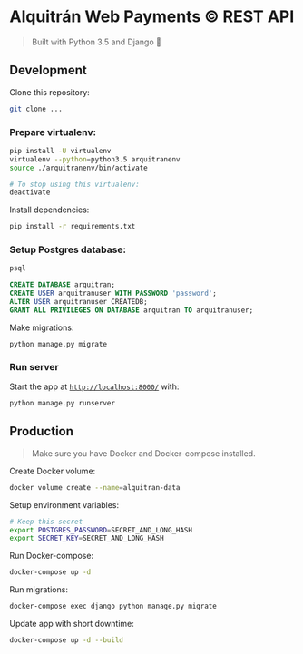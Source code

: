 # Alquitrán Web Payments © REST API

> Built with Python 3.5 and Django :snake:

## Development

Clone this repository:

```sh
git clone ...
```

### Prepare virtualenv:

```sh
pip install -U virtualenv
virtualenv --python=python3.5 arquitranenv
source ./arquitranenv/bin/activate

# To stop using this virtualenv:
deactivate
```

Install dependencies:

```sh
pip install -r requirements.txt
```

### Setup Postgres database:

```sh
psql
```
```sql
CREATE DATABASE arquitran;
CREATE USER arquitranuser WITH PASSWORD 'password';
ALTER USER arquitranuser CREATEDB;
GRANT ALL PRIVILEGES ON DATABASE arquitran TO arquitranuser;
```

Make migrations:

```
python manage.py migrate
```

### Run server

Start the app at [`http://localhost:8000/`](http://localhost:8000/) with:

```sh
python manage.py runserver
```

## Production

> Make sure you have Docker and Docker-compose installed.

Create Docker volume:

```sh
docker volume create --name=alquitran-data
```

Setup environment variables:

```sh
# Keep this secret
export POSTGRES_PASSWORD=SECRET_AND_LONG_HASH
export SECRET_KEY=SECRET_AND_LONG_HASH
```

Run Docker-compose:

```sh
docker-compose up -d
```

Run migrations:

```sh
docker-compose exec django python manage.py migrate
```

Update app with short downtime:

```sh
docker-compose up -d --build
```
